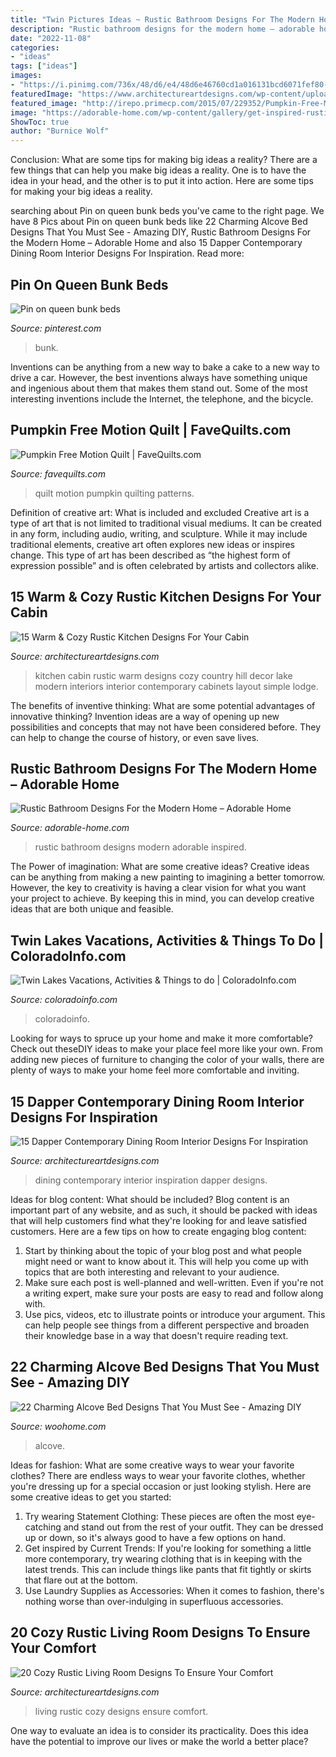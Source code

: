 ```yaml
---
title: "Twin Pictures Ideas ~ Rustic Bathroom Designs For The Modern Home – Adorable Home"
description: "Rustic bathroom designs for the modern home – adorable home"
date: "2022-11-08"
categories:
- "ideas"
tags: ["ideas"]
images:
- "https://i.pinimg.com/736x/48/d6/e4/48d6e46760cd1a016131bcd6071fef80--loft-bed-frame-loft-beds.jpg"
featuredImage: "https://www.architectureartdesigns.com/wp-content/uploads/2015/01/15-Dapper-Contemporary-Dining-Room-Interior-Designs-For-Inspiration-6-630x891.jpg"
featured_image: "http://irepo.primecp.com/2015/07/229352/Pumpkin-Free-Motion-Quilt_Large600_ID-1102490.jpg?v=1102490"
image: "https://adorable-home.com/wp-content/gallery/get-inspired-rustic-bathroom-designs-for-the-modern-home/Get-inspired-rustic-bathroom-designs-for-the-modern-home-9.jpg"
ShowToc: true
author: "Burnice Wolf"
---
```



Conclusion: What are some tips for making big ideas a reality?
There are a few things that can help you make big ideas a reality. One is to have the idea in your head, and the other is to put it into action. Here are some tips for making your big ideas a reality.

	

		
searching about Pin on queen bunk beds you've came to the right page. We have 8 Pics about Pin on queen bunk beds like 22 Charming Alcove Bed Designs That You Must See - Amazing DIY, Rustic Bathroom Designs For the Modern Home – Adorable Home and also 15 Dapper Contemporary Dining Room Interior Designs For Inspiration. Read more:
		
    
## Pin On Queen Bunk Beds

<img loading=lazy src="https://i.pinimg.com/736x/48/d6/e4/48d6e46760cd1a016131bcd6071fef80--loft-bed-frame-loft-beds.jpg" onerror="this.onerror=null;this.src='https://tse2.mm.bing.net/th?id=OIP.hwpSckZdFvQ9SHlQfTDidQHaJ3&amp;pid=15.1';" alt="Pin on queen bunk beds">

_Source: pinterest.com_

>bunk. 

	

Inventions can be anything from a new way to bake a cake to a new way to drive a car. However, the best inventions always have something unique and ingenious about them that makes them stand out. Some of the most interesting inventions include the Internet, the telephone, and the bicycle.

    
## Pumpkin Free Motion Quilt | FaveQuilts.com

<img loading=lazy src="http://irepo.primecp.com/2015/07/229352/Pumpkin-Free-Motion-Quilt_Large600_ID-1102490.jpg?v=1102490" onerror="this.onerror=null;this.src='https://tse3.mm.bing.net/th?id=OIP.b8N6rtOi5ERRi2sDeU2ozQHaLU&amp;pid=15.1';" alt="Pumpkin Free Motion Quilt | FaveQuilts.com">

_Source: favequilts.com_

>quilt motion pumpkin quilting patterns. 

	

Definition of creative art: What is included and excluded
Creative art is a type of art that is not limited to traditional visual mediums. It can be created in any form, including audio, writing, and sculpture. While it may include traditional elements, creative art often explores new ideas or inspires change. This type of art has been described as “the highest form of expression possible” and is often celebrated by artists and collectors alike.

    
## 15 Warm &amp; Cozy Rustic Kitchen Designs For Your Cabin

<img loading=lazy src="http://www.architectureartdesigns.com/wp-content/uploads/2014/10/15-Warm-Cozy-Rustic-Kitchen-Designs-For-Your-Cabin-6-630x420.jpg" onerror="this.onerror=null;this.src='https://tse3.mm.bing.net/th?id=OIP.ZQ59vZvCPmbga1WvTHrZIwHaE8&amp;pid=15.1';" alt="15 Warm &amp; Cozy Rustic Kitchen Designs For Your Cabin">

_Source: architectureartdesigns.com_

>kitchen cabin rustic warm designs cozy country hill decor lake modern interiors interior contemporary cabinets layout simple lodge. 

	

The benefits of inventive thinking: What are some potential advantages of innovative thinking?
Invention ideas are a way of opening up new possibilities and concepts that may not have been considered before. They can help to change the course of history, or even save lives.

    
## Rustic Bathroom Designs For The Modern Home – Adorable Home

<img loading=lazy src="https://adorable-home.com/wp-content/gallery/get-inspired-rustic-bathroom-designs-for-the-modern-home/Get-inspired-rustic-bathroom-designs-for-the-modern-home-9.jpg" onerror="this.onerror=null;this.src='https://tse4.mm.bing.net/th?id=OIP.BsGw9AIWb5_DHrwVAf_9BAHaLH&amp;pid=15.1';" alt="Rustic Bathroom Designs For the Modern Home – Adorable Home">

_Source: adorable-home.com_

>rustic bathroom designs modern adorable inspired. 

	

The Power of imagination: What are some creative ideas?
Creative ideas can be anything from making a new painting to imagining a better tomorrow. However, the key to creativity is having a clear vision for what you want your project to achieve. By keeping this in mind, you can develop creative ideas that are both unique and feasible.

    
## Twin Lakes Vacations, Activities &amp; Things To Do | ColoradoInfo.com

<img loading=lazy src="https://www.coloradoinfo.com/sites/default/files/styles/mast/public/masts/TwinLakes.jpg?itok=PS1nAQ8V" onerror="this.onerror=null;this.src='https://tse4.mm.bing.net/th?id=OIP.BfMwtOYTJy3x03WiJacOcQHaDv&amp;pid=15.1';" alt="Twin Lakes Vacations, Activities &amp; Things to do | ColoradoInfo.com">

_Source: coloradoinfo.com_

>coloradoinfo. 

	

Looking for ways to spruce up your home and make it more comfortable? Check out theseDIY ideas to make your place feel more like your own. From adding new pieces of furniture to changing the color of your walls, there are plenty of ways to make your home feel more comfortable and inviting.

    
## 15 Dapper Contemporary Dining Room Interior Designs For Inspiration

<img loading=lazy src="https://www.architectureartdesigns.com/wp-content/uploads/2015/01/15-Dapper-Contemporary-Dining-Room-Interior-Designs-For-Inspiration-6-630x891.jpg" onerror="this.onerror=null;this.src='https://tse4.mm.bing.net/th?id=OIP.IkyUQiOpYiqZK9XX89MlTQHaKe&amp;pid=15.1';" alt="15 Dapper Contemporary Dining Room Interior Designs For Inspiration">

_Source: architectureartdesigns.com_

>dining contemporary interior inspiration dapper designs. 

	

Ideas for blog content: What should be included?
Blog content is an important part of any website, and as such, it should be packed with ideas that will help customers find what they're looking for and leave satisfied customers. Here are a few tips on how to create engaging blog content:
1. Start by thinking about the topic of your blog post and what people might need or want to know about it. This will help you come up with topics that are both interesting and relevant to your audience. 
2. Make sure each post is well-planned and well-written. Even if you're not a writing expert, make sure your posts are easy to read and follow along with. 
3. Use pics, videos, etc to illustrate points or introduce your argument. This can help people see things from a different perspective and broaden their knowledge base in a way that doesn't require reading text. 

    
## 22 Charming Alcove Bed Designs That You Must See - Amazing DIY

<img loading=lazy src="https://www.woohome.com/wp-content/uploads/2016/07/Built-in-bed-in-a-little-ones-room-15.jpg" onerror="this.onerror=null;this.src='https://tse2.mm.bing.net/th?id=OIP.ZBndQEn24Fke_1WAhGjENQHaJ3&amp;pid=15.1';" alt="22 Charming Alcove Bed Designs That You Must See - Amazing DIY">

_Source: woohome.com_

>alcove. 

	

Ideas for fashion: What are some creative ways to wear your favorite clothes?
There are endless ways to wear your favorite clothes, whether you're dressing up for a special occasion or just looking stylish. Here are some creative ideas to get you started: 
1. Try wearing Statement Clothing: These pieces are often the most eye-catching and stand out from the rest of your outfit. They can be dressed up or down, so it's always good to have a few options on hand. 
2. Get inspired by Current Trends: If you're looking for something a little more contemporary, try wearing clothing that is in keeping with the latest trends. This can include things like pants that fit tightly or skirts that flare out at the bottom. 
3. Use Laundry Supplies as Accessories: When it comes to fashion, there's nothing worse than over-indulging in superfluous accessories.

    
## 20 Cozy Rustic Living Room Designs To Ensure Your Comfort

<img loading=lazy src="https://www.architectureartdesigns.com/wp-content/uploads/2015/01/20-Cozy-Rustic-Living-Room-Designs-To-Ensure-Your-Comfort-20-630x693.jpg" onerror="this.onerror=null;this.src='https://tse1.mm.bing.net/th?id=OIP.r29_21Lwl38-HtaCyEKeHQHaIJ&amp;pid=15.1';" alt="20 Cozy Rustic Living Room Designs To Ensure Your Comfort">

_Source: architectureartdesigns.com_

>living rustic cozy designs ensure comfort. 

	

One way to evaluate an idea is to consider its practicality. Does this idea have the potential to improve our lives or make the world a better place?

